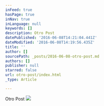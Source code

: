 ```yaml
---
inFeed: true
hasPage: true
inNav: true
inLanguage: null
keywords: []
description: Otro Post
datePublished: '2016-06-08T14:21:04.441Z'
dateModified: '2016-06-08T14:19:56.435Z'
title: ''
author: []
sourcePath: _posts/2016-06-08-otro-post.md
authors: []
publisher: null
starred: false
url: otro-post/index.html
_type: Article

---
```

Otro Post
![](https://the-grid-user-content.s3-us-west-2.amazonaws.com/90302059-268b-4939-bf44-863280ca39c6.jpg)